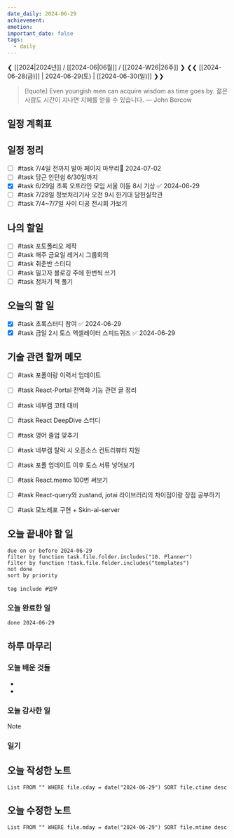 ```yaml
---
date_daily: 2024-06-29
achievement: 
emotion: 
important_date: false
tags:
  - daily
---
```

❮ [[2024|2024년]] / [[2024-06|06월]] / [[2024-W26|26주]] ❯
❮❮ [[2024-06-28(금)]] | 2024-06-29(토) | [[2024-06-30(일)]] ❯❯

> [!quote] Even youngish men can acquire wisdom as time goes by.
> 젊은 사람도 시간이 지나면 지혜를 얻을 수 있습니다.
> — John Bercow

## 일정 계획표

## 일정 정리
- [ ] #task 7/4일 전까지 발아 페이지 마무리📅 2024-07-02 
- [ ] #task 당근 인턴쉽 6/30일까지
- [x] #task 6/29일 초록 오프라인 모임 서울 이동 8시 기상 ✅ 2024-06-29
- [ ] #task 7/28일 정보처리기사 오전 9시 한기대 담헌실학관
- [ ] #task 7/4~7/7일 사이 디공 전시회 가보기

 ## 나의 할일

- [ ] #task 포토폴리오 제작
- [ ] #task 매주 금요일 레거시 그룹회의
- [ ] #task 취준반 스터디
- [ ] #task 밀고자 블로깅 주에 한번씩 쓰기
- [ ] #task 정처기 책 풀기

## 오늘의 할 일
- [x] #task 초록스터디 참여 ✅ 2024-06-29
- [x] #task 금일 2시 토스 액셀레이터 스피드퀴즈 ✅ 2024-06-29

## 기술 관련 할꺼 메모

- [ ] #task 포폴이랑 이력서 업데이트
- [ ] #task React-Portal 전역화 기능 관련 글 정리
- [ ] #task 네부캠 코테 대비
- [ ] #task React DeepDive 스터디
- [ ] #task 영어 졸업 맞추기
- [ ] #task 네부캠 탈락 시 오픈소스 컨트리뷰터 지원
- [ ] #task 포폴 업데이트 이후 토스 서류 넣어보기
- [ ] #task React.memo 100번 써보기
- [ ] #task React-query와 zustand, jotai 라이브러리의 차이점이랑 장점 공부하기
- [ ] #task 모노레포 구현 + Skin-ai-server


## 오늘 끝내야 할 일
```tasks
due on or before 2024-06-29
filter by function task.file.folder.includes("10. Planner")
filter by function !task.file.folder.includes("templates")
not done
sort by priority
```
```tasks
tag include #업무 
```


### 오늘 완료한 일
```tasks
done 2024-06-29
```

## 하루 마무리
### 오늘 배운 것들
- 
- 
### 오늘 감사한 일
>[!note]
>
### 일기

## 오늘 작성한 노트
```dataview
List FROM "" WHERE file.cday = date("2024-06-29") SORT file.ctime desc

```

## 오늘 수정한 노트
```dataview
List FROM "" WHERE file.mday = date("2024-06-29") SORT file.mtime desc


```